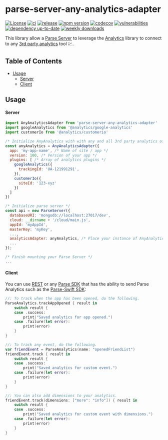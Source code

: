 # parse-server-any-analytics-adapter
<!-- netreconlab/parse-server-any-analytics-adapter -->

[![License](https://img.shields.io/badge/license-MIT-green.svg?style=flat)](https://github.com/netreconlab/ParseCareKit/#license)
[![ci](https://github.com/netreconlab/parse-server-any-analytics-adapter/actions/workflows/ci.yml/badge.svg?branch=main)](https://github.com/netreconlab/parse-server-any-analytics-adapter/actions/workflows/ci.yml)
[![release](https://github.com/netreconlab/parse-server-any-analytics-adapter/actions/workflows/release.yml/badge.svg?branch=main)](https://github.com/netreconlab/parse-server-any-analytics-adapter/actions/workflows/release.yml)
[![npm version](https://badge.fury.io/js/parse-server-any-analytics-adapter.svg)](https://badge.fury.io/js/parse-server-any-analytics-adapter)
[![codecov](https://codecov.io/gh/netreconlab/parse-server-any-analytics-adapter/branch/main/graph/badge.svg)](https://codecov.io/gh/netreconlab/parse-server-any-analytics-adapter)
[![vulnerabilities](https://snyk.io/test/github/netreconlab/parse-server-any-analytics-adapter/badge.svg)](https://snyk.io/test/github/netreconlab/parse-server-any-analytics-adapter)
[![dependency up-to-date](https://img.shields.io/librariesio/release/npm/parse-server-any-analytics-adapter)](https://libraries.io/npm/parse-server-any-analytics-adapter)
[![weekly downloads](https://img.shields.io/npm/dw/parse-server-any-analytics-adapter)](https://www.npmjs.com/package/parse-server-any-analytics-adapter)


This library allow a [Parse Server](https://github.com/parse-community/parse-server) to leverage the [Analytics](https://github.com/DavidWells/analytics) library to connect to any [3rd party analytics](https://getanalytics.io/plugins/) tool :chart:.

## Table of Contents <!-- omit in toc -->

- [Usage](https://github.com/netreconlab/parse-server-any-analytics-adapter/edit/adapter/README.md#usage)
  - [Server](https://github.com/netreconlab/parse-server-any-analytics-adapter/edit/adapter/README.md#server) 
  - [Client](https://github.com/netreconlab/parse-server-any-analytics-adapter/edit/adapter/README.md#client)


## Usage
#### Server

```javascript
import AnyAnalyticsAdapter from 'parse-server-any-analytics-adapter'
import googleAnalytics from '@analytics/google-analytics'
import customerIo from '@analytics/customerio'

/* Initialize AnyAnalytics with with any and all 3rd party analytics of your choosing. */
const anyAnalytics = AnyAnalyticsAdapter({
  app: 'my-app-name', /* Name of site / app */
  version: 100, /* Version of your app */
  plugins: [ /* Array of analytics plugins */
    googleAnalytics({
      trackingId: 'UA-121991291',
    }),
    customerIo({
      siteId: '123-xyz'
    })
  ]
})

/* Initialize parse server */
const api = new ParseServer({
  databaseURI: 'mongodb://localhost:27017/dev',
  cloud: __dirname + '/cloud/main.js',
  appId: 'myAppId',
  masterKey: 'myKey',
  ...,
  analyticsAdapter: anyAnalytics, /* Place your instance of AnyAnalytics here. */
  ...
});

/* Finish mounting your Parse Server */
...
```

#### Client

You can use [REST](https://docs.parseplatform.org/rest/guide/#analytics) or any [Parse SDK](https://parseplatform.org/#sdks) that has the ability to send Parse Analytics such as the [Parse-Swift SDK](https://github.com/parse-community/Parse-Swift/blob/main/ParseSwift.playground/Pages/16%20-%20Analytics.xcplaygroundpage/Contents.swift):

```swift
//: To track when the app has been opened, do the following.
ParseAnalytics.trackAppOpened { result in
    switch result {
    case .success:
        print("Saved analytics for app opened.")
    case .failure(let error):
        print(error)
    }
}

//: To track any event, do the following.
var friendEvent = ParseAnalytics(name: "openedFriendList")
friendEvent.track { result in
    switch result {
    case .success:
        print("Saved analytics for custom event.")
    case .failure(let error):
        print(error)
    }
}

//: You can also add dimensions to your analytics.
friendEvent.track(dimensions: ["more": "info"]) { result in
    switch result {
    case .success:
        print("Saved analytics for custom event with dimensions.")
    case .failure(let error):
        print(error)
    }
} 
```
